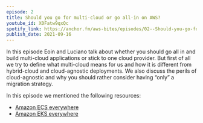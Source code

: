 ```yaml
---
episode: 2
title: Should you go for multi-cloud or go all-in on AWS?
youtube_id: X0Fatw9qxQc
spotify_link: https://anchor.fm/aws-bites/episodes/02--Should-you-go-for-multi-cloud-or-go-all-in-on-AWS-e17c5ff
publish_date: 2021-09-16
---
```


In this episode Eoin and Luciano talk about whether you should go all in and build multi-cloud applications or stick to one cloud provider. But first of all we try to define what multi-cloud means for us and how it is different from hybrid-cloud and cloud-agnostic deployments. We also discuss the perils of cloud-agnostic and why you should rather consider having “only” a migration strategy.

In this episode we mentioned the following resources:

  - [Amazon ECS everywhere](https://aws.amazon.com/blogs/containers/introducing-amazon-ecs-anywhere/)
  - [Amazon EKS everywhere](https://aws.amazon.com/eks/eks-anywhere/)
